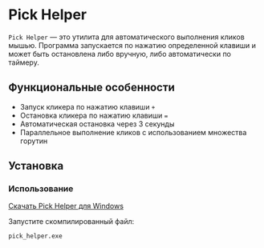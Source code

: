 # Pick Helper

`Pick Helper` — это утилита для автоматического выполнения кликов мышью. Программа запускается по нажатию определенной клавиши и может быть остановлена либо вручную, либо автоматически по таймеру.

## Функциональные особенности
- Запуск кликера по нажатию клавиши `+`
- Остановка кликера по нажатию клавиши `=`
- Автоматическая остановка через 3 секунды
- Параллельное выполнение кликов с использованием множества горутин

## Установка

### Использование
[Скачать Pick Helper для Windows](https://github.com/Ananev-Alexandr/pick_helper/raw/refs/heads/main/build/pick_helper.exe)

Запустите скомпилированный файл:
~~~
pick_helper.exe
~~~